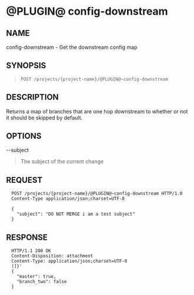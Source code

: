 @PLUGIN@ config-downstream
=============================

NAME
----
config-downstream - Get the downstream config map

SYNOPSIS
--------
>     POST /projects/{project-name}/@PLUGIN@~config-downstream

DESCRIPTION
-----------
Returns a map of branches that are one hop downstream to whether or not it
should be skipped by default.

OPTIONS
-------

--subject
> The subject of the current change

REQUEST
-----------
```
  POST /projects/{project-name}/@PLUGIN@~config-downstream HTTP/1.0
  Content-Type application/json;charset=UTF-8

  {
    "subject": "DO NOT MERGE i am a test subject"
  }
```

RESPONSE
-----------
```
  HTTP/1.1 200 OK
  Content-Disposition: attachment
  Content-Type: application/json;charset=UTF-8
  )]}'
  {
    "master": true,
    "branch_two": false
  }
```
